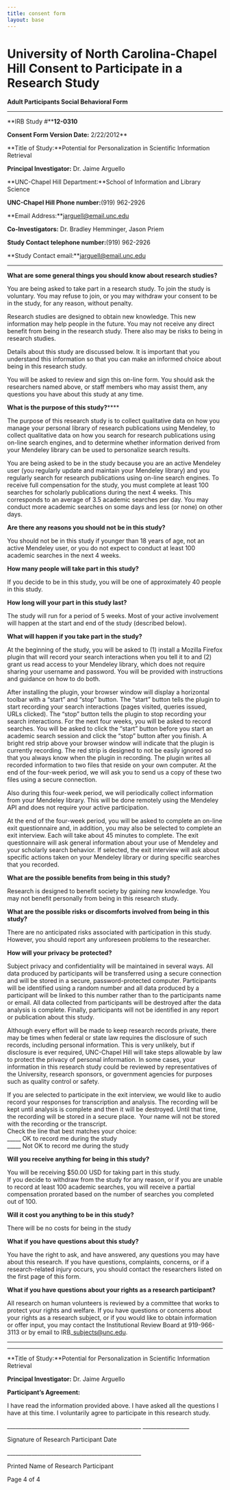 ```yaml
---
title: consent form
layout: base
---
```


# University of North Carolina-Chapel Hill Consent to Participate in a Research Study

**Adult Participants Social Behavioral Form**

____



**IRB Study \#****12-0310**

**Consent Form Version Date:** 2/22/2012**

**Title of Study:**Potential for Personalization in Scientific
Information Retrieval

**Principal Investigator:** Dr. Jaime Arguello

**UNC-Chapel Hill Department:**School of Information and Library
Science

**UNC-Chapel Hill Phone number:**(919) 962-2926

**Email Address:**jarguell@email.unc.edu

**Co-Investigators:** Dr. Bradley Hemminger, Jason Priem



**Study Contact telephone number:**(919) 962-2926



**Study Contact email:**jarguell@email.unc.edu

____



**What are some general things you should know about research studies?**

You are being asked to take part in a research study. To join the
study is voluntary. You may refuse to join, or you may withdraw
your consent to be in the study, for any reason, without penalty.



Research studies are designed to obtain new knowledge. This new
information may help people in the future. You may not receive any
direct benefit from being in the research study. There also may be
risks to being in research studies.



Details about this study are discussed below. It is important that
you understand this information so that you can make an informed
choice about being in this research study.



You will be asked to review and sign this on-line form. You should
ask the researchers named above, or staff members who may assist
them, any questions you have about this study at any time.



**What is the purpose of this study?******

The purpose of this research study is to collect qualitative data
on how you manage your personal library of research publications
using Mendeley, to collect qualitative data on how you search for
research publications using on-line search engines, and to
determine whether information derived from your Mendeley library
can be used to personalize search results.



You are being asked to be in the study because you are an active
Mendeley user (you regularly update and maintain your Mendeley
library) and you regularly search for research publications using
on-line search engines. To receive full compensation for the study,
you must complete at least 100 searches for scholarly publications
during the next 4 weeks. This corresponds to an average of 3.5
academic searches per day. You may conduct more academic searches
on some days and less (or none) on other days.



**Are there any reasons you should not be in this study?**

You should not be in this study if younger than 18 years of age,
not an active Mendeley user, or you do not expect to conduct at
least 100 academic searches in the next 4 weeks.



**How many people will take part in this study?**

If you decide to be in this study, you will be one of approximately
40 people in this study.



**How long will your part in this study last?**

The study will run for a period of 5 weeks. Most of your active
involvement will happen at the start and end of the study
(described below).



**What will happen if you take part in the study?**

At the beginning of the study, you will be asked to (1) install a
Mozilla Firefox plugin that will record your search interactions
when you tell it to and (2) grant us read access to your Mendeley
library, which does not require sharing your username and password.
You will be provided with instructions and guidance on how to do
both.



After installing the plugin, your browser window will display a
horizontal toolbar with a “start” and “stop” button. The “start”
button tells the plugin to start recording your search interactions
(pages visited, queries issued, URLs clicked). The “stop” button
tells the plugin to stop recording your search interactions. For
the next four weeks, you will be asked to record searches. You will
be asked to click the “start” button before you start an academic
search session and click the “stop” button after you finish. A
bright red strip above your browser window will indicate that the
plugin is currently recording. The red strip is designed to not be
easily ignored so that you always know when the plugin in
recording. The plugin writes all recorded information to two files
that reside on your own computer. At the end of the four-week
period, we will ask you to send us a copy of these two files using
a secure connection.



Also during this four-week period, we will periodically collect
information from your Mendeley library. This will be done remotely
using the Mendeley API and does not require your active
participation.



At the end of the four-week period, you will be asked to complete
an on-line exit questionnaire and, in addition, you may also be
selected to complete an exit interview. Each will take about 45
minutes to complete. The exit questionnaire will ask general
information about your use of Mendeley and your scholarly search
behavior. If selected, the exit interview will ask about specific
actions taken on your Mendeley library or during specific searches
that you recorded.



**What are the possible benefits from being in this study?**

Research is designed to benefit society by gaining new knowledge.
You may not benefit personally from being in this research study.





**What are the possible risks or discomforts involved from being in this study?**

There are no anticipated risks associated with participation in
this study. However, you should report any unforeseen problems to
the researcher.



**How will your privacy be protected?**

Subject privacy and confidentiality will be maintained in several
ways. All data produced by participants will be transferred using a
secure connection and will be stored in a secure,
password-protected computer. Participants will be identified using
a random number and all data produced by a participant will be
linked to this number rather than to the participants name or
email. All data collected from participants will be destroyed after
the data analysis is complete. Finally, participants will not be
identified in any report or publication about this study.



Although every effort will be made to keep research records
private, there may be times when federal or state law requires the
disclosure of such records, including personal information. This is
very unlikely, but if disclosure is ever required, UNC-Chapel Hill
will take steps allowable by law to protect the privacy of personal
information. In some cases, your information in this research study
could be reviewed by representatives of the University, research
sponsors, or government agencies for purposes such as quality
control or safety.



If you are selected to participate in the exit interview, we would
like to audio record your responses for transcription and analysis.
The recording will be kept until analysis is complete and then it
will be destroyed. Until that time, the recording will be stored in
a secure place.  Your name will not be stored with the recording or
the transcript.    
Check the line that best matches your choice:  
\_\_\_\_\_ OK to record me during the study  
\_\_\_\_\_ Not OK to record me during the study



**Will you receive anything for being in this study?**

You will be receiving $50.00 USD for taking part in this study.  
If you decide to withdraw from the study for any reason, or if you
are unable to record at least 100 academic searches, you will
receive a partial compensation prorated based on the number of
searches you completed out of 100.



**Will it cost you anything to be in this study?**

There will be no costs for being in the study





**What if you have questions about this study?**

You have the right to ask, and have answered, any questions you may
have about this research. If you have questions, complaints,
concerns, or if a research-related injury occurs, you should
contact the researchers listed on the first page of this form.







**What if you have questions about your rights as a research participant?**

All research on human volunteers is reviewed by a committee that
works to protect your rights and welfare. If you have questions or
concerns about your rights as a research subject, or if you would
like to obtain information or offer input, you may contact the
Institutional Review Board at 919-966-3113 or by email to
IRB\_subjects@unc.edu.



______
______



**Title of Study:**Potential for Personalization in Scientific
Information Retrieval



**Principal Investigator:** Dr. Jaime Arguello



**Participant’s Agreement:**



I have read the information provided above. I have asked all the
questions I have at this time. I voluntarily agree to participate
in this research study.



\_\_\_\_\_\_\_\_\_\_\_\_\_\_\_\_\_\_\_\_\_\_\_\_\_\_\_\_\_\_\_\_\_\_\_\_\_\_\_\_\_\_\_\_\_\_\_\_\_
\_\_\_\_\_\_\_\_\_\_\_\_\_\_\_\_\_

Signature of Research Participant Date



\_\_\_\_\_\_\_\_\_\_\_\_\_\_\_\_\_\_\_\_\_\_\_\_\_\_\_\_\_\_\_\_\_\_\_\_\_\_\_\_\_\_\_\_\_\_\_\_\_

Printed Name of Research Participant



Page 4 of 4



